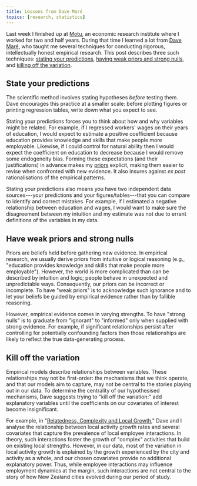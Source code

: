 ```yaml
---
title: Lessons from Dave Maré
topics: [research, statistics]
---
```


Last week I finished up at [Motu](https://motu.nz), an economic research institute where I worked for two and half years.
During that time I learned a lot from [Dave Maré](https://motu.nz/about-us/people/dave-mare/), who taught me several techniques for conducting rigorous, intellectually honest empirical research.
This post describes three such techniques:
[stating your predictions](#state-your-predictions),
[having weak priors and strong nulls](#have-weak-priors-and-strong-nulls),
and [killing off the variation](#kill-off-the-variation).

## State your predictions

The scientific method involves stating hypotheses *before* testing them.
Dave encourages this practice at a smaller scale: before plotting figures or printing regression tables, write down what you expect to see.

Stating your predictions forces you to think about how and why variables might be related.
For example, if I regressed workers' wages on their years of education, I would expect to estimate a positive coefficient because education provides knowledge and skills that make people more employable.
Likewise, if I could control for natural ability then I would expect the coefficient on education to decrease because I would remove some endogeneity bias.
Forming these expectations (and their justifications) in advance makes my [priors](#have-weak-priors-and-strong-nulls) explicit, making them easier to revise when confronted with new evidence.
It also insures against *ex post* rationalisations of the empirical patterns.

Stating your predictions also means you have two independent data sources---your predictions and your figures/tables---that you can compare to identify and correct mistakes.
For example, if I estimated a negative relationship between education and wages, I would want to make sure the disagreement between my intuition and my estimate was not due to errant definitions of the variables in my data.

## Have weak priors and strong nulls

Priors are beliefs held before gathering new evidence.
In empirical research, we usually derive priors from intuitive or logical reasoning (e.g., "education provides knowledge and skills that make people more employable").
However, the world is more complicated than can be described by intuition and logic; people behave in unexpected and unpredictable ways.
Consequently, our priors can be incorrect or incomplete.
To have "weak priors" is to acknowledge such ignorance and to let your beliefs be guided by empirical evidence rather than by fallible reasoning.

However, empirical evidence comes in varying strengths.
To have "strong nulls" is to graduate from "ignorant" to "informed" only when supplied with strong evidence.
For example, if significant relationships persist after controlling for potentially confounding factors then those relationships are likely to reflect the true data-generating process.

## Kill off the variation

Empirical models describe relationships between variables.
These relationships may not be first-order: the mechanisms that we think operate, and that our models aim to capture, may not be central to the stories playing out in our data.
To determine the centrality of our hypothesised mechanisms, Dave suggests trying to "kill off the variation:" add explanatory variables until the coefficients on our covariates of interest become insignificant.

For example, in "[Relatedness, Complexity and Local Growth](https://doi.org/10.1080/00343404.2020.1802418)," Dave and I analyse the relationship between local activity growth rates and several covariates that capture the prevalence of local employee interactions.
In theory, such interactions foster the growth of "complex" activities that build on existing local strengths.
However, in our data, most of the variation in local activity growth is explained by the growth experienced by the city and activity as a whole, and our chosen covariates provide no additional explanatory power.
Thus, while employee interactions may influence employment dynamics at the margin, such interactions are not central to the story of how New Zealand cities evolved during our period of study.
